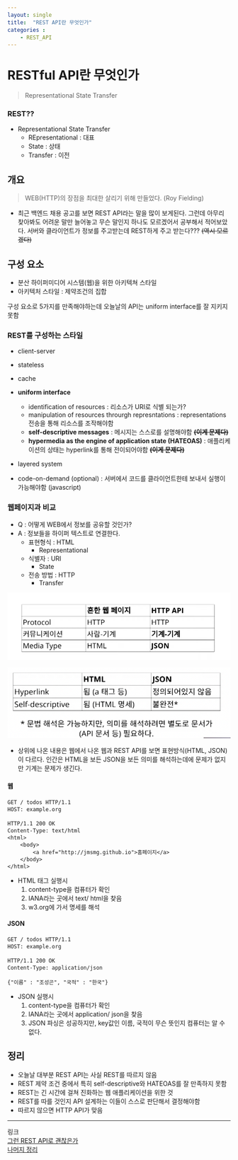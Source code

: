 ```yaml
---
layout: single
title:  "REST API란 무엇인가"
categories : 
    - REST_API
---
```


# RESTful API란 무엇인가
> Representational State Transfer

### REST??
- Representational State Transfer
  - REpresentational : 대표
  - State : 상태
  - Transfer : 이전

## 개요
> WEB(HTTP)의 장점을 최대한 살리기 위해 만들었다. (Roy Fielding)

- 최근 백엔드 채용 공고를 보면 REST API라는 말을 많이 보게된다. 그런데 아무리 찾아봐도 어려운 말만 늘어놓고 무슨 말인지 하나도 모르겠어서 공부해서 적어보았다. 서버와 클라이언트가 정보를 주고받는데 REST하게 주고 받는다??? <del>(역시 모르겠다)<del>

## 구성 요소

- 분산 하이퍼미디어 시스템(웹)을 위한 아키텍쳐 스타일
- 아키텍처 스타일 : 제약조건의 집합

구성 요소로 5가지를 만족해야하는데 오늘날의 API는 uniform interface를 잘 지키지 못함

### REST를 구성하는 스타일
- client-server
- stateless
- cache
- **uniform interface**
  - identification of resources : 리소스가 URI로 식별 되는가?
  - manipulation of resources throurgh represntations : representations 전송을 통해 리소스를 조작해야함
  - **self-descriptive messages** : 메시지는 스스로를 설명해야함 <del>**(이게 문제다)**</del>
  - **hypermedia as the engine of application state (HATEOAS)** : 애플리케이션의 상태는 hyperlink를 통해 전이되어야함 <del>**(이게 문제다)**</del>

- layered system
- code-on-demand (optional) : 서버에서 코드를 클라이언트한테 보내서 실행이 가능해야함 (javascript)

### 웹페이지과 비교
- Q : 어떻게 WEB에서 정보를 공유할 것인가?
- A : 정보들을 하이퍼 텍스트로 연결한다.
  - 표현형식 : HTML 
    - Representational
  - 식별자 : URI
    - State
  - 전송 방법 : HTTP
    - Transfer

![비교](../../../img/REST_API_01.png)

![비교](../../../img/REST_API_02.png)

- 상위에 나온 내용은 웹에서 나온 웹과 REST API를 보면 표현방식(HTML, JSON)이 다르다. 인간은 HTML을 보든 JSON을 보든 의미를 해석하는데에 문제가 없지만 기계는 문제가 생긴다.

#### 웹
```
GET / todos HTTP/1.1
HOST: example.org

HTTP/1.1 200 OK
Content-Type: text/html
<html>
    <body>
        <a href="http://jmsmg.github.io">홈페이지</a>
    </body>
</html>
```

- HTML 태그 실행시
  1. content-type을 컴퓨터가 확인
  2. IANA라는 곳에서 text/ html을 찾음
  3. w3.org에 가서 명세를 해석

#### JSON

```
GET / todos HTTP/1.1
HOST: example.org

HTTP/1.1 200 OK
Content-Type: application/json

{"이름" : "조성곤", "국적" : "한국"}
```

- JSON 실행시
    1. content-type을 컴퓨터가 확인
    2. IANA라는 곳에서 application/ json을 찾음
    3. JSON 파싱은 성공하지만, key값인 이름, 국적이 무슨 뜻인지 컴퓨터는 알 수 없다.

## 정리

- 오늘날 대부분 REST API는 사실 REST를 따르지 않음
- REST 제약 조건 중에서 특히 self-descriptive와 HATEOAS를 잘 만족하지 못함
- REST는 긴 시간에 걸쳐 진화하는 웹 애플리케이션을 위한 것
- REST를 따를 것인지 API 설계하는 이들이 스스로 판단해서 결정해야함
- 따르지 않으면 HTTP API가 맞음

---

링크  
[그런 REST API로 괜찮은가](https://youtu.be/RP_f5dMoHFc)  
[나머지 정리](https://github.com/jmsmg/TIL/blob/main/Network/REST_API.md)